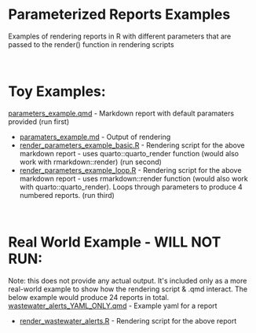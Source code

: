 # Parameterized Reports Examples
Examples of rendering reports in R with different parameters that are passed to the render() function in rendering scripts

<br>

# Toy Examples:
[parameters_example.qmd](https://github.com/HanleyKingston/Parameterized_Reports_Examples/blob/0087fcae124df564293f76134423b6eb89ea42f4/paramaters_example.qmd) - Markdown report with default paramaters provided (run first)
- [paramaters_example.md](https://github.com/HanleyKingston/Parameterized_Reports_Examples/blob/4b1f91073165e8ce78e4c10bf0bf0da451d79ff9/paramaters_example.md) - Output of rendering
- [render_parameters_example_basic.R](https://github.com/HanleyKingston/Parameterized_Reports_Examples/blob/073a6402bfc7aef5bfd207816d2a9751745d6339/render_parameters_example_basic.R) - Rendering script for the above markdown report - uses quarto::quarto_render function (would also work with rmarkdown::render) (run second)
- [render_parameters_example_loop.R](https://github.com/HanleyKingston/Parameterized_Reports_Examples/blob/c9337c7032375cb6ad74ff4326e9161e976d1c56/render_parameters_example_loop.R) - Rendering script for the above markdown report - uses rmarkdown::render function (would also work with quarto::quarto_render). Loops through parameters to produce 4 numbered reports. (run third)

<br>

# Real World Example - WILL NOT RUN:
Note: this does not provide any actual output. It's included only as a more real-world example to show how the rendering script & .qmd interact. The below example would produce 24 reports in total.  
[wastewater_alerts_YAML_ONLY.qmd](https://github.com/HanleyKingston/Parameterized_Reports_Examples/blob/c9337c7032375cb6ad74ff4326e9161e976d1c56/wastewater_alerts_YAML_ONLY.qmd) - Example yaml for a report
- [render_wastewater_alerts.R](https://github.com/HanleyKingston/Parameterized_Reports_Examples/blob/c9337c7032375cb6ad74ff4326e9161e976d1c56/render_wastewater_alerts.R) - Rendering script for the above report
